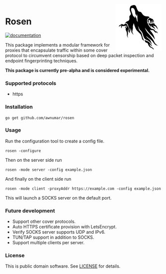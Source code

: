 <img align="right" src="icon.svg" width="150px">

# Rosen

[![documentation](https://godoc.org/github.com/awnumar/rosen?status.svg)](https://godoc.org/github.com/awnumar/rosen)

This package implements a modular framework for proxies that encapsulate traffic within some cover protocol to circumvent censorship based on deep packet inspection and endpoint fingerprinting techniques.

**This package is currently pre-alpha and is considered experimental.**

### Supported protocols

- https

### Installation

```
go get github.com/awnumar/rosen
```

### Usage

Run the configuration tool to create a config file.

```
rosen -configure
```

Then on the server side run

```
rosen -mode server -config example.json
```

And finally on the client side run

```
rosen -mode client -proxyAddr https://example.com -config example.json
```

This will launch a SOCKS server on the default port.

### Future development

- Support other cover protocols.
- Auto HTTPS certificate provision with LetsEncrypt.
- Verify SOCKS server supports UDP and IPv6.
- TUN/TAP support in addition to SOCKS.
- Support multiple clients per server.

### License

This is public domain software. See [LICENSE](/LICENSE) for details.

